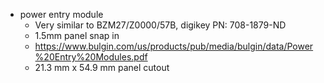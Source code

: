 * power entry module
    * Very similar to BZM27/Z0000/57B, digikey PN: 708-1879-ND
    *  1.5mm panel snap in
    *  https://www.bulgin.com/us/products/pub/media/bulgin/data/Power%20Entry%20Modules.pdf
    *  21.3 mm x 54.9 mm panel cutout
